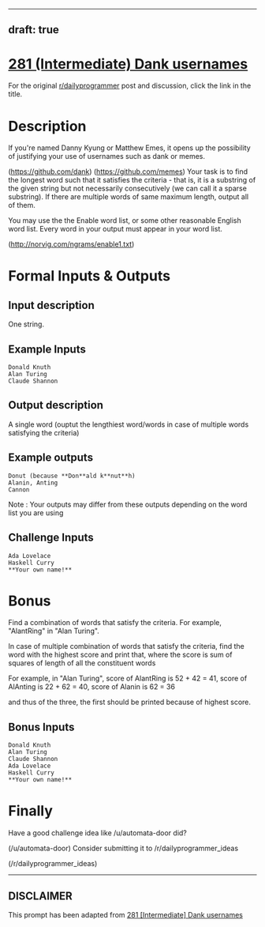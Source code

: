 ---
draft: true
----

# [281 (Intermediate) Dank usernames](https://www.reddit.com/r/dailyprogrammer/comments/50hbtp/20160831_challenge_281_intermediate_dank_usernames/)

For the original [r/dailyprogrammer](https://www.reddit.com/r/dailyprogrammer/) post and discussion, click the link in the title.

# Description
If you're named Danny Kyung or Matthew Emes, it opens up the possibility of justifying your use of usernames such as dank or memes.

(https://github.com/dank)
(https://github.com/memes)
Your task is to find the longest word such that it satisfies the criteria - that is, it is a substring of the given string but not necessarily consecutively (we can call it a sparse substring). 
If there are multiple words of same maximum length, output all of them.

You may use the the Enable word list, or some other reasonable English word list. Every word in your output must appear in your word list.

(http://norvig.com/ngrams/enable1.txt)
# Formal Inputs & Outputs
## Input description
One string.

## Example Inputs

```
Donald Knuth
Alan Turing
Claude Shannon
```
## Output description
A single word (ouptut the lengthiest word/words in case of multiple words satisfying the criteria)

## Example outputs

```
Donut (because **Don**ald k**nut**h)
Alanin, Anting
Cannon
```
Note : Your outputs may differ from these outputs depending on the word list you are using

## Challenge Inputs

```
Ada Lovelace
Haskell Curry
**Your own name!**
```
# Bonus
Find a combination of words that satisfy the criteria. For example, "AlantRing" in "Alan Turing".

In case of multiple combination of words that satisfy the criteria, find the word with the highest score and print that, where the score is sum of squares of length of all the constituent words

For example, in "Alan Turing",
score of AlantRing is  52 + 42 = 41,
score of AlAnting is 22 + 62 = 40,
score of Alanin is 62 = 36

and thus of the three, the first should be printed because of highest score.

## Bonus Inputs

```
Donald Knuth
Alan Turing
Claude Shannon
Ada Lovelace
Haskell Curry
**Your own name!**
```
# Finally
Have a good challenge idea like /u/automata-door did?

(/u/automata-door)
Consider submitting it to /r/dailyprogrammer_ideas

(/r/dailyprogrammer_ideas)

----
## **DISCLAIMER**
This prompt has been adapted from [281 [Intermediate] Dank usernames](https://www.reddit.com/r/dailyprogrammer/comments/50hbtp/20160831_challenge_281_intermediate_dank_usernames/
)
